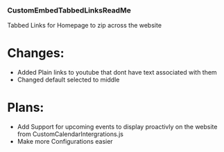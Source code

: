 ### CustomEmbedTabbedLinksReadMe

Tabbed Links for Homepage to zip across the website

# Changes:
- Added Plain links to youtube that dont have text associated with them 
- Changed default selected to middle

# Plans:
- Add Support for upcoming events to display proactivly on the website from CustomCalendarIntergrations.js
- Make more Configurations easier

